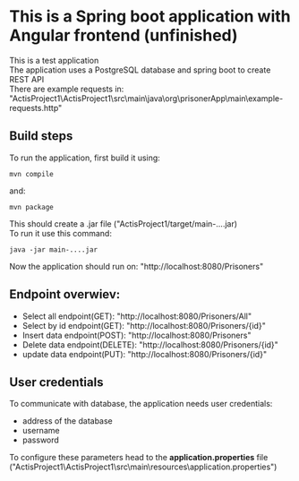 # This is a Spring boot application with Angular frontend (unfinished)
This is a test application \
The application uses a PostgreSQL database and spring boot to create REST API \
There are example requests in: "ActisProject1\ActisProject1\src\main\java\org\prisonerApp\main\example-requests.http"

## Build steps

To run the application, first build it using: 

	mvn compile

 and:

 	mvn package

  This should create a .jar file ("ActisProject1/target/main-....jar) \
  To run it use this command:

  	java -jar main-....jar

Now the application should run on: "http://localhost:8080/Prisoners"

## Endpoint overwiev:

<ul>
  <li>Select all endpoint(GET): "http://localhost:8080/Prisoners/All"</li>
  <li>Select by id endpoint(GET): "http://localhost:8080/Prisoners/{id}"</li>
  <li>Insert data endpoint(POST): "http://localhost:8080/Prisoners"</li>
  <li>Delete data endpoint(DELETE): "http://localhost:8080/Prisoners/{id}"</li>
  <li>update data endpoint(PUT): "http://localhost:8080/Prisoners/{id}"</li>
</ul>

## User credentials
To communicate with database, the application needs user credentials: 
<ul>
  <li>address of the database</li>
  <li>username</li>
  <li>password</li>
</ul>
To configure these parameters head to the <b>application.properties</b> file ("ActisProject1\ActisProject1\src\main\resources\application.properties")
